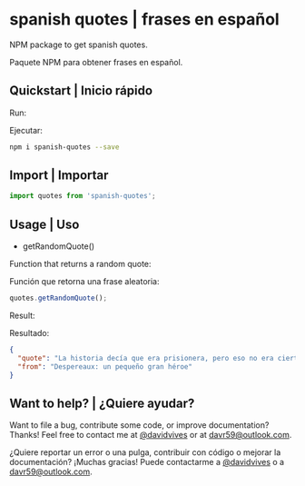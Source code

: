 # spanish quotes | frases en español

NPM package to get spanish quotes.

Paquete NPM para obtener frases en español.

## Quickstart | Inicio rápido

Run:

Ejecutar:

```bash
npm i spanish-quotes --save
```

## Import | Importar

```javascript
import quotes from 'spanish-quotes';
```

## Usage | Uso

* getRandomQuote()

Function that returns a random quote:

Función que retorna una frase aleatoria:

```javascript
quotes.getRandomQuote();
```

Result:

Resultado:

```json
{
  "quote": "La historia decía que era prisionera, pero eso no era cierto, porque ella tenía esperanza y cuando hay esperanza no eres prisionero de nadie.",
  "from": "Despereaux: un pequeño gran héroe"
}
```

## Want to help? | ¿Quiere ayudar?

Want to file a bug, contribute some code, or improve documentation? Thanks! Feel free to contact me at [@davidvives](https://twitter.com/davidvives) or at davr59@outlook.com.

¿Quiere reportar un error o una pulga, contribuir con código o mejorar la documentación? ¡Muchas gracias! Puede contactarme a [@davidvives](https://twitter.com/davidvives) o a davr59@outlook.com.
